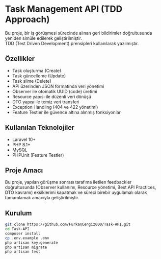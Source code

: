 # Task Management API (TDD Approach)

Bu proje, bir iş görüşmesi sürecinde alınan geri bildirimler doğrultusunda yeniden simüle edilerek geliştirilmiştir.  
TDD (Test Driven Development) prensipleri kullanılarak yazılmıştır.

## Özellikler

- Task oluşturma (Create)
- Task güncelleme (Update)
- Task silme (Delete)
- API üzerinden JSON formatında veri yönetimi
- Observer ile otomatik UUID (code) üretimi
- Resource yapısı ile düzenli veri dönüşü
- DTO yapısı ile temiz veri transferi
- Exception Handling (404 ve 422 yönetimi)
- Feature Testler ile güvence altına alınmış fonksiyonlar

## Kullanılan Teknolojiler

- Laravel 10+
- PHP 8.1+
- MySQL
- PHPUnit (Feature Testler)

## Proje Amacı

Bu proje, yapılan görüşme sonrası tarafıma iletilen feedbackler doğrultusunda (Observer kullanımı, Resource yönetimi, Best API Practices, DTO kavramı) eksiklerimi kapatmak ve süreci birebir uygulamalı olarak tamamlamak amacıyla geliştirilmiştir.

## Kurulum

```bash
git clone https://github.com/FurkanCengiz000/Task-API.git
cd Task-API
composer install
cp .env.example .env
php artisan key:generate
php artisan migrate
php artisan test
